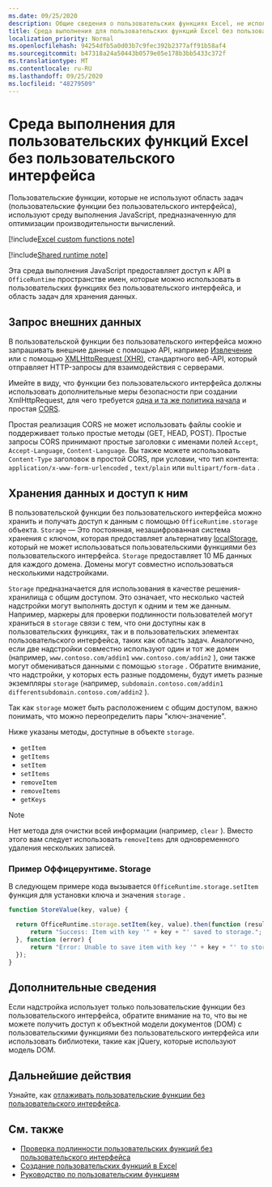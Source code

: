 ```yaml
---
ms.date: 09/25/2020
description: Общие сведения о пользовательских функциях Excel, не использующих область задач и определенную среду выполнения JavaScript.
title: Среда выполнения для пользовательских функций Excel без пользовательского интерфейса
localization_priority: Normal
ms.openlocfilehash: 94254dfb5a0d03b7c9fec392b2377aff91b58af4
ms.sourcegitcommit: b47318a24a50443b0579e05e178b3bb5433c372f
ms.translationtype: MT
ms.contentlocale: ru-RU
ms.lasthandoff: 09/25/2020
ms.locfileid: "48279509"
---
```

# <a name="runtime-for-ui-less-excel-custom-functions"></a>Среда выполнения для пользовательских функций Excel без пользовательского интерфейса

Пользовательские функции, которые не используют область задач (пользовательские функции без пользовательского интерфейса), используют среду выполнения JavaScript, предназначенную для оптимизации производительности вычислений.

[!include[Excel custom functions note](../includes/excel-custom-functions-note.md)]

[!include[Shared runtime note](../includes/shared-runtime-note.md)]

Эта среда выполнения JavaScript предоставляет доступ к API в `OfficeRuntime` пространстве имен, которые можно использовать в пользовательских функциях без пользовательского интерфейса, и область задач для хранения данных.

## <a name="requesting-external-data"></a>Запрос внешних данных

В пользовательской функции без пользовательского интерфейса можно запрашивать внешние данные с помощью API, например [Извлечение](https://developer.mozilla.org/en-US/docs/Web/API/Fetch_API) или с помощью [XMLHttpRequest (XHR)](https://developer.mozilla.org/en-US/docs/Web/API/XMLHttpRequest), стандартного веб-API, который отправляет HTTP-запросы для взаимодействия с серверами.

Имейте в виду, что функции без пользовательского интерфейса должны использовать дополнительные меры безопасности при создании XmlHttpRequest, для чего требуется [одна и та же политика начала](https://developer.mozilla.org/en-US/docs/Web/Security/Same-origin_policy) и простая [CORS](https://www.w3.org/TR/cors/).

Простая реализация CORS не может использовать файлы cookie и поддерживает только простые методы (GET, HEAD, POST). Простые запросы CORS принимают простые заголовки с именами полей `Accept`, `Accept-Language`, `Content-Language`. Вы также можете использовать `Content-Type` заголовок в простой CORS, при условии, что тип контента: `application/x-www-form-urlencoded` , `text/plain` или `multipart/form-data` .

## <a name="storing-and-accessing-data"></a>Хранения данных и доступ к ним

В пользовательской функции без пользовательского интерфейса можно хранить и получать доступ к данным с помощью `OfficeRuntime.storage` объекта. `Storage` — Это постоянная, незашифрованная система хранения с ключом, которая предоставляет альтернативу [localStorage](https://developer.mozilla.org/en-US/docs/Web/API/Window/localStorage), который не может использоваться пользовательскими функциями без пользовательского интерфейса. `Storage` предоставляет 10 МБ данных для каждого домена. Домены могут совместно использоваться несколькими надстройками.

`Storage` предназначается для использования в качестве решения-хранилища с общим доступом. Это означает, что несколько частей надстройки могут выполнять доступ к одним и тем же данным. Например, маркеры для проверки подлинности пользователей могут храниться в `storage` связи с тем, что они доступны как в пользовательских функциях, так и в пользовательских элементах пользовательского интерфейса, таких как область задач. Аналогично, если две надстройки совместно используют один и тот же домен (например, `www.contoso.com/addin1` `www.contoso.com/addin2` ), они также могут обмениваться данными с помощью `storage` . Обратите внимание, что надстройки, у которых есть разные поддомены, будут иметь разные экземпляры `storage` (например, `subdomain.contoso.com/addin1` `differentsubdomain.contoso.com/addin2` ).

Так как `storage` может быть расположением с общим доступом, важно понимать, что можно переопределить пары "ключ-значение".

Ниже указаны методы, доступные в объекте `storage`.

 - `getItem`
 - `getItems`
 - `setItem`
 - `setItems`
 - `removeItem`
 - `removeItems`
 - `getKeys`

> [!NOTE]
> Нет метода для очистки всей информации (например, `clear` ). Вместо этого вам следует использовать `removeItems` для одновременного удаления нескольких записей.

### <a name="officeruntimestorage-example"></a>Пример Оффицерунтиме. Storage

В следующем примере кода вызывается `OfficeRuntime.storage.setItem` функция для установки ключа и значения `storage` .

```js
function StoreValue(key, value) {

  return OfficeRuntime.storage.setItem(key, value).then(function (result) {
      return "Success: Item with key '" + key + "' saved to storage.";
  }, function (error) {
      return "Error: Unable to save item with key '" + key + "' to storage. " + error;
  });
}
```

## <a name="additional-considerations"></a>Дополнительные сведения

Если надстройка использует только пользовательские функции без пользовательского интерфейса, обратите внимание на то, что вы не можете получить доступ к объектной модели документов (DOM) с пользовательскими функциями без пользовательского интерфейса или использовать библиотеки, такие как jQuery, которые используют модель DOM.

## <a name="next-steps"></a>Дальнейшие действия
Узнайте, как [отлаживать пользовательские функции без пользовательского интерфейса](custom-functions-debugging.md).

## <a name="see-also"></a>См. также

* [Проверка подлинности пользовательских функций без пользовательского интерфейса](custom-functions-authentication.md)
* [Создание пользовательских функций в Excel](custom-functions-overview.md)
* [Руководство по пользовательским функциям](../tutorials/excel-tutorial-create-custom-functions.md)
